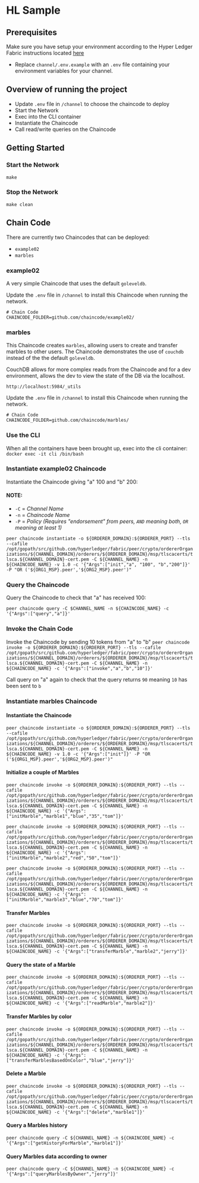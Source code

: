 # HL Sample

## Prerequisites
Make sure you have setup your environment according to the Hyper Ledger Fabric instructions located [here](https://hyperledger-fabric.readthedocs.io/en/release-1.2/getting_started.html)

* Replace ```channel/.env.example``` with an ```.env``` file containing your environment variables for 
your channel.

## Overview of running the project
* Update ```.env``` file in ```/channel``` to choose the chaincode to deploy
* Start the Network
* Exec into the CLI container
* Instantiate the Chaincode
* Call read/write queries on the Chaincode

## Getting Started
### Start the Network
```make```

### Stop the Network
```make clean```

## Chain Code
There are currently two Chaincodes that can be deployed:
* ```example02```
* ```marbles```

### example02
A very simple Chaincode that uses the default ```goleveldb```.

Update the ```.env``` file in ```/channel``` to install this Chaincode when running the network.

```
# Chain Code
CHAINCODE_FOLDER=github.com/chaincode/example02/
```

### marbles
This Chaincode creates ```marbles```, allowing users to create and transfer marbles to other users.
The Chaincode demonstrates the use of ```couchdb``` instead of the the default ```goleveldb```.

CouchDB allows for more complex reads from the Chaincode and for a dev environment, allows the dev
to view the state of the DB via the localhost.

```http://localhost:5984/_utils```

Update the ```.env``` file in ```/channel``` to install this Chaincode when running the network.

```
# Chain Code
CHAINCODE_FOLDER=github.com/chaincode/marbles/
```

### Use the CLI
When all the containers have been brought up, exec into the cli container:
```docker exec -it cli /bin/bash```

### Instantiate example02 Chaincode
Instantiate the Chaincode giving "a" 100 and "b" 200:

#### NOTE:

* ```-C``` = *Channel Name*
* ```-n``` = *Chaincode Name*
* ```-P``` = *Policy (Requires "endorsement" from peers, ```AND``` meaning both, ```OR``` meaning at least 1)*

```peer chaincode instantiate -o ${ORDERER_DOMAIN}:${ORDERER_PORT} --tls --cafile /opt/gopath/src/github.com/hyperledger/fabric/peer/crypto/ordererOrganizations/${CHANNEL_DOMAIN}/orderers/${ORDERER_DOMAIN}/msp/tlscacerts/tlsca.${CHANNEL_DOMAIN}-cert.pem -C ${CHANNEL_NAME} -n ${CHAINCODE_NAME} -v 1.0 -c '{"Args":["init","a", "100", "b","200"]}' -P "OR ('${ORG1_MSP}.peer','${ORG2_MSP}.peer')"```

### Query the Chaincode
Query the Chaincode to check that "a" has received 100:

```peer chaincode query -C $CHANNEL_NAME -n ${CHAINCODE_NAME} -c '{"Args":["query","a"]}'```

### Invoke the Chain Code
Invoke the Chaincode by sending 10 tokens from "a" to "b"
```peer chaincode invoke -o ${ORDERER_DOMAIN}:${ORDERER_PORT} --tls --cafile /opt/gopath/src/github.com/hyperledger/fabric/peer/crypto/ordererOrganizations/${CHANNEL_DOMAIN}/orderers/${ORDERER_DOMAIN}/msp/tlscacerts/tlsca.${CHANNEL_DOMAIN}-cert.pem -C ${CHANNEL_NAME} -n ${CHAINCODE_NAME} -c '{"Args":["invoke","a","b","10"]}'```

Call query on "a" again to check that the query returns ```90``` meaning ```10``` has been sent to ```b```

### Instantiate marbles Chaincode
#### Instantiate the Chaincode

```peer chaincode instantiate -o ${ORDERER_DOMAIN}:${ORDERER_PORT} --tls --cafile /opt/gopath/src/github.com/hyperledger/fabric/peer/crypto/ordererOrganizations/${CHANNEL_DOMAIN}/orderers/${ORDERER_DOMAIN}/msp/tlscacerts/tlsca.${CHANNEL_DOMAIN}-cert.pem -C ${CHANNEL_NAME} -n ${CHAINCODE_NAME} -v 1.0 -c '{"Args":["init"]}' -P "OR ('${ORG1_MSP}.peer','${ORG2_MSP}.peer')"```

#### Initialize a couple of Marbles

```peer chaincode invoke -o ${ORDERER_DOMAIN}:${ORDERER_PORT} --tls --cafile /opt/gopath/src/github.com/hyperledger/fabric/peer/crypto/ordererOrganizations/${CHANNEL_DOMAIN}/orderers/${ORDERER_DOMAIN}/msp/tlscacerts/tlsca.${CHANNEL_DOMAIN}-cert.pem -C ${CHANNEL_NAME} -n ${CHAINCODE_NAME} -c '{"Args":["initMarble","marble1","blue","35","tom"]}'```

```peer chaincode invoke -o ${ORDERER_DOMAIN}:${ORDERER_PORT} --tls --cafile /opt/gopath/src/github.com/hyperledger/fabric/peer/crypto/ordererOrganizations/${CHANNEL_DOMAIN}/orderers/${ORDERER_DOMAIN}/msp/tlscacerts/tlsca.${CHANNEL_DOMAIN}-cert.pem -C ${CHANNEL_NAME} -n ${CHAINCODE_NAME} -c '{"Args":["initMarble","marble2","red","50","tom"]}'```

```peer chaincode invoke -o ${ORDERER_DOMAIN}:${ORDERER_PORT} --tls --cafile /opt/gopath/src/github.com/hyperledger/fabric/peer/crypto/ordererOrganizations/${CHANNEL_DOMAIN}/orderers/${ORDERER_DOMAIN}/msp/tlscacerts/tlsca.${CHANNEL_DOMAIN}-cert.pem -C ${CHANNEL_NAME} -n ${CHAINCODE_NAME} -c '{"Args":["initMarble","marble3","blue","70","tom"]}'```


#### Transfer Marbles
```peer chaincode invoke -o ${ORDERER_DOMAIN}:${ORDERER_PORT} --tls --cafile /opt/gopath/src/github.com/hyperledger/fabric/peer/crypto/ordererOrganizations/${CHANNEL_DOMAIN}/orderers/${ORDERER_DOMAIN}/msp/tlscacerts/tlsca.${CHANNEL_DOMAIN}-cert.pem -C ${CHANNEL_NAME} -n ${CHAINCODE_NAME} -c '{"Args":["transferMarble","marble2","jerry"]}'```

#### Query the state of a Marble
```peer chaincode invoke -o ${ORDERER_DOMAIN}:${ORDERER_PORT} --tls --cafile /opt/gopath/src/github.com/hyperledger/fabric/peer/crypto/ordererOrganizations/${CHANNEL_DOMAIN}/orderers/${ORDERER_DOMAIN}/msp/tlscacerts/tlsca.${CHANNEL_DOMAIN}-cert.pem -C ${CHANNEL_NAME} -n ${CHAINCODE_NAME} -c '{"Args":["readMarble","marble2"]}'```

#### Transfer Marbles by color
```peer chaincode invoke -o ${ORDERER_DOMAIN}:${ORDERER_PORT} --tls --cafile /opt/gopath/src/github.com/hyperledger/fabric/peer/crypto/ordererOrganizations/${CHANNEL_DOMAIN}/orderers/${ORDERER_DOMAIN}/msp/tlscacerts/tlsca.${CHANNEL_DOMAIN}-cert.pem -C ${CHANNEL_NAME} -n ${CHAINCODE_NAME} -c '{"Args":["transferMarblesBasedOnColor","blue","jerry"]}'```

#### Delete a Marble
```peer chaincode invoke -o ${ORDERER_DOMAIN}:${ORDERER_PORT} --tls --cafile /opt/gopath/src/github.com/hyperledger/fabric/peer/crypto/ordererOrganizations/${CHANNEL_DOMAIN}/orderers/${ORDERER_DOMAIN}/msp/tlscacerts/tlsca.${CHANNEL_DOMAIN}-cert.pem -C ${CHANNEL_NAME} -n ${CHAINCODE_NAME} -c '{"Args":["delete","marble1"]}'```

#### Query a Marbles history
```peer chaincode query -C ${CHANNEL_NAME} -n ${CHAINCODE_NAME} -c '{"Args":["getHistoryForMarble","marble1"]}'```

#### Query Marbles data according to owner
```peer chaincode query -C ${CHANNEL_NAME} -n ${CHAINCODE_NAME} -c '{"Args":["queryMarblesByOwner","jerry"]}'```
